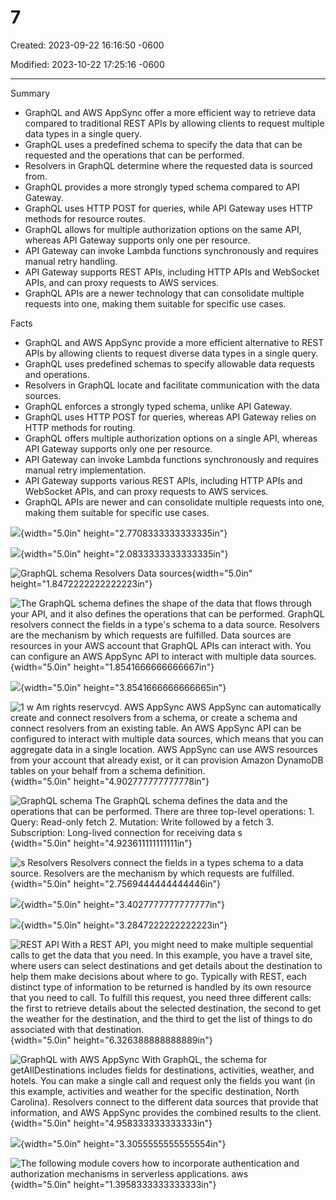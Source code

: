 # 7

Created: 2023-09-22 16:16:50 -0600

Modified: 2023-10-22 17:25:16 -0600

---

Summary

- GraphQL and AWS AppSync offer a more efficient way to retrieve data compared to traditional REST APIs by allowing clients to request multiple data types in a single query.
- GraphQL uses a predefined schema to specify the data that can be requested and the operations that can be performed.
- Resolvers in GraphQL determine where the requested data is sourced from.
- GraphQL provides a more strongly typed schema compared to API Gateway.
- GraphQL uses HTTP POST for queries, while API Gateway uses HTTP methods for resource routes.
- GraphQL allows for multiple authorization options on the same API, whereas API Gateway supports only one per resource.
- API Gateway can invoke Lambda functions synchronously and requires manual retry handling.
- API Gateway supports REST APIs, including HTTP APIs and WebSocket APIs, and can proxy requests to AWS services.
- GraphQL APIs are a newer technology that can consolidate multiple requests into one, making them suitable for specific use cases.

Facts

- GraphQL and AWS AppSync provide a more efficient alternative to REST APIs by allowing clients to request diverse data types in a single query.
- GraphQL uses predefined schemas to specify allowable data requests and operations.
- Resolvers in GraphQL locate and facilitate communication with the data sources.
- GraphQL enforces a strongly typed schema, unlike API Gateway.
- GraphQL uses HTTP POST for queries, whereas API Gateway relies on HTTP methods for routing.
- GraphQL offers multiple authorization options on a single API, whereas API Gateway supports only one per resource.
- API Gateway can invoke Lambda functions synchronously and requires manual retry implementation.
- API Gateway supports various REST APIs, including HTTP APIs and WebSocket APIs, and can proxy requests to AWS services.
- GraphQL APIs are newer and can consolidate multiple requests into one, making them suitable for specific use cases.



![](../../../media/AWS-Developing-Serverless-Solutions-on-AWS-Module-2-7-image1.png){width="5.0in" height="2.7708333333333335in"}



![](../../../media/AWS-Developing-Serverless-Solutions-on-AWS-Module-2-7-image2.png){width="5.0in" height="2.0833333333333335in"}



![GraphQL schema Resolvers Data sources ](../../../media/AWS-Developing-Serverless-Solutions-on-AWS-Module-2-7-image3.png){width="5.0in" height="1.8472222222222223in"}



![The GraphQL schema defines the shape of the data that flows through your API, and it also defines the operations that can be performed. GraphQL resolvers connect the fields in a type's schema to a data source. Resolvers are the mechanism by which requests are fulfilled. Data sources are resources in your AWS account that GraphQL APIs can interact with. You can configure an AWS AppSync API to interact with multiple data sources. ](../../../media/AWS-Developing-Serverless-Solutions-on-AWS-Module-2-7-image4.png){width="5.0in" height="1.8541666666666667in"}



![](../../../media/AWS-Developing-Serverless-Solutions-on-AWS-Module-2-7-image5.png){width="5.0in" height="3.8541666666666665in"}



![1 w Am rights reservcyd. AWS AppSync AWS AppSync can automatically create and connect resolvers from a schema, or create a schema and connect resolvers from an existing table. An AWS AppSync API can be configured to interact with multiple data sources, which means that you can aggregate data in a single location. AWS AppSync can use AWS resources from your account that already exist, or it can provision Amazon DynamoDB tables on your behalf from a schema definition. ](../../../media/AWS-Developing-Serverless-Solutions-on-AWS-Module-2-7-image6.png){width="5.0in" height="4.902777777777778in"}



![GraphQL schema The GraphQL schema defines the data and the operations that can be performed. There are three top-level operations: 1. Query: Read-only fetch 2. Mutation: Write followed by a fetch 3. Subscription: Long-lived connection for receiving data s ](../../../media/AWS-Developing-Serverless-Solutions-on-AWS-Module-2-7-image7.png){width="5.0in" height="4.923611111111111in"}



![s Resolvers Resolvers connect the fields in a types schema to a data source. Resolvers are the mechanism by which requests are fulfilled. ](../../../media/AWS-Developing-Serverless-Solutions-on-AWS-Module-2-7-image8.png){width="5.0in" height="2.7569444444444446in"}



![](../../../media/AWS-Developing-Serverless-Solutions-on-AWS-Module-2-7-image9.png){width="5.0in" height="3.4027777777777777in"}



![](../../../media/AWS-Developing-Serverless-Solutions-on-AWS-Module-2-7-image10.png){width="5.0in" height="3.2847222222222223in"}



![REST API With a REST API, you might need to make multiple sequential calls to get the data that you need. In this example, you have a travel site, where users can select destinations and get details about the destination to help them make decisions about where to go. Typically with REST, each distinct type of information to be returned is handled by its own resource that you need to call. To fulfill this request, you need three different calls: the first to retrieve details about the selected destination, the second to get the weather for the destination, and the third to get the list of things to do associated with that destination. ](../../../media/AWS-Developing-Serverless-Solutions-on-AWS-Module-2-7-image11.png){width="5.0in" height="6.326388888888889in"}



![GraphQL with AWS AppSync With GraphQL, the schema for getAllDestinations includes fields for destinations, activities, weather, and hotels. You can make a single call and request only the fields you want (in this example, activities and weather for the specific destination, North Carolina). Resolvers connect to the different data sources that provide that information, and AWS AppSync provides the combined results to the client. ](../../../media/AWS-Developing-Serverless-Solutions-on-AWS-Module-2-7-image12.png){width="5.0in" height="4.958333333333333in"}



![](../../../media/AWS-Developing-Serverless-Solutions-on-AWS-Module-2-7-image13.png){width="5.0in" height="3.3055555555555554in"}



![The following module covers how to incorporate authentication and authorization mechanisms in serverless applications. aws ](../../../media/AWS-Developing-Serverless-Solutions-on-AWS-Module-2-7-image14.png){width="5.0in" height="1.3958333333333333in"}
















